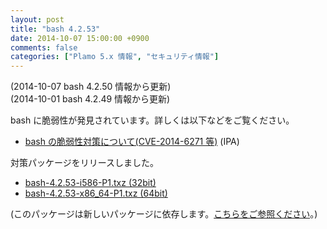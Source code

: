 ```yaml
---
layout: post
title: "bash 4.2.53"
date: 2014-10-07 15:00:00 +0900
comments: false
categories: ["Plamo 5.x 情報", "セキュリティ情報"]
---
```


(2014-10-07 bash 4.2.50 情報から更新)  
(2014-10-01 bash 4.2.49 情報から更新)

bash に脆弱性が発見されています。詳しくは以下などをご覧ください。

* [bash の脆弱性対策について(CVE-2014-6271 等)](http://www.ipa.go.jp/security/ciadr/vul/20140926-bash.html) (IPA)

対策パッケージをリリースしました。

* [bash-4.2.53-i586-P1.txz (32bit)](ftp://plamo.linet.gr.jp/pub/Plamo-5.x/x86/plamo/00_base/bash-4.2.53-i586-P1.txz)
* [bash-4.2.53-x86_64-P1.txz (64bit)](ftp://plamo.linet.gr.jp/pub/Plamo-5.x/x86_64/plamo/00_base/bash-4.2.53-x86_64-P1.txz)

(このパッケージは新しいパッケージに依存します。[こちらをご参照ください](/blog/2014/08/05/glibc-gcc/)。)